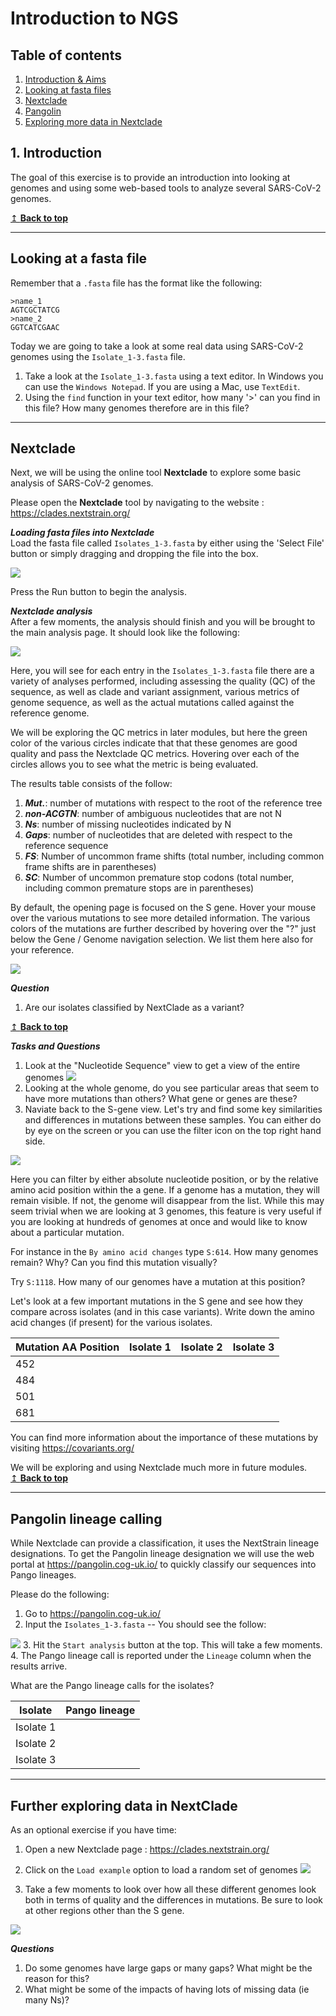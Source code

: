 # Introduction to NGS


## Table of contents
1. [Introduction & Aims](#introduction)
2. [Looking at fasta files](#exercise1)
3. [Nextclade](#exercise2)
4. [Pangolin](#exercise3)
4. [Exploring more data in Nextclade](#exercise4)

## 1. Introduction <a name="introduction"></a>

The goal of this exercise is to provide an introduction into looking at genomes and using some web-based tools to analyze several SARS-CoV-2 genomes.


 [↥ **Back to top**](#top)

 ******
## Looking at a fasta file <a name="exercise1"></a>
Remember that a `.fasta` file has the format like the following:

```
>name_1
AGTCGCTATCG
>name_2
GGTCATCGAAC
```
Today we are going to take a look at some real data using SARS-CoV-2 genomes using the `Isolate_1-3.fasta` file.

1. Take a look at the `Isolate_1-3.fasta` using a text editor. In Windows you can use the `Windows Notepad`. If you are using a Mac, use `TextEdit`.
2. Using the `find` function in your text editor, how many '>' can you find in this file? How many genomes therefore are in this file?

*******

## Nextclade <a name="exercise2"></a>

Next, we will be using the online tool **Nextclade** to explore some basic analysis of SARS-CoV-2 genomes.

Please open the **Nextclade** tool by navigating to the website : https://clades.nextstrain.org/

***Loading fasta files into Nextclade***  
Load the fasta file called ```Isolates_1-3.fasta``` by either using the 'Select File' button or simply dragging and dropping the file into the box.

![](figures/module_1_Nextclade1.png)

Press the Run button to begin the analysis.

***Nextclade analysis***  
After a few moments, the analysis should finish and you will be brought to the main analysis page. It should look like the following:

![](figures/module_1_Nextclade2.png)

Here, you will see for each entry in the `Isolates_1-3.fasta` file there are a variety of analyses performed, including assessing the quality (QC) of the sequence, as well as clade and variant assignment, various metrics of genome sequence, as well as the actual mutations called against the reference genome.

We will be exploring the QC metrics in later modules, but here the green color of the various circles indicate that that these genomes are good quality and pass the Nextclade QC metrics. Hovering over each of the circles allows you to see what the metric is being evaluated.

The results table consists of the follow:
1. ***Mut.***: number of mutations with respect to the root of the reference tree
2. ***non-ACGTN***: number of ambiguous nucleotides that are not N
3. ***Ns***: number of missing nucleotides indicated by N
4. ***Gaps***: number of nucleotides that are deleted with respect to the reference sequence
5. ***FS***: Number of uncommon frame shifts (total number, including common frame shifts are in parentheses)
6. ***SC***: Number of uncommon premature stop codons (total number, including common premature stops are in parentheses)

By default, the opening page is focused on the S gene. Hover your mouse over the various mutations to see more detailed information. The various colors of the mutations are further described by hovering over the "?" just below the Gene / Genome navigation selection. We list them here also for your reference.

![](figures/module_1_Nextclade3.png)

***Question***
1. Are our isolates classified by NextClade as a variant?

[↥ **Back to top**](#top)

***Tasks and Questions***  
1. Look at the "Nucleotide Sequence" view to get a view of the entire genomes
![](figures/module_1_Nextclade4.png)
2. Looking at the whole genome, do you see particular areas that seem to have more mutations than others? What gene or genes are these?
3. Naviate back to the S-gene view. Let's try and find some key similarities and differences in mutations between these samples. You can either do by eye on the screen or you can use the filter icon on the top right hand side.

![](figures/module_1_Nextclade5.png)

Here you can filter by either absolute nucleotide position, or by the relative amino acid position within the a gene. If a genome has a mutation, they will remain visible. If not, the genome will disappear from the list. While this may seem trivial when we are looking at 3 genomes, this feature is very useful if you are looking at hundreds of genomes at once and would like to know about a particular mutation.

For instance in the `By amino acid changes` type `S:614`. How many genomes remain? Why? Can you find this mutation visually?

Try `S:1118`. How many of our genomes have a mutation at this position?



Let's look at a few important mutations in the S gene and see how they compare across isolates (and in this case variants). Write down the amino acid changes (if present) for the various isolates.

| Mutation AA Position | Isolate 1 | Isolate 2 | Isolate 3 |
| ------------- |:-------------:| -----:| -----:|
| 452      |       |    |
| 484      |       |    |
| 501 |     |      |
| 681|    |     |

You can find more information about the importance of these mutations by visiting https://covariants.org/


We will be exploring and using Nextclade much more in future modules.  
[↥ **Back to top**](#top)

**********

## Pangolin lineage calling <a name="exercise3"></a>

While Nextclade can provide a classification, it uses the NextStrain lineage designations. To get the Pangolin lineage designation we will use the web portal at https://pangolin.cog-uk.io/ to quickly classify our sequences into Pango lineages.

Please do the following:
1. Go to https://pangolin.cog-uk.io/
2. Input the `Isolates_1-3.fasta` -- You should see the follow:

![](figures/module_1_pango_1.png)
3. Hit the `Start analysis` button at the top. This will take a few moments.
4. The Pango lineage call is reported under the `Lineage` column when the results arrive.

What are the Pango lineage calls for the isolates?

| Isolate | Pango lineage |
| ------------- |:-------------:
| Isolate 1     |       
| Isolate 2      |     
| Isolate 3      |  

*******
## Further exploring data in NextClade <a name="exercise4"></a>

As an optional exercise if you have time:  
1. Open a new Nextclade page : https://clades.nextstrain.org/
2. Click on the `Load example` option to load a random set of genomes
![](figures/module_1_Nextclade6.png)  

3. Take a few moments to look over how all these different genomes look both in terms of quality and the differences in mutations. Be sure to look at other regions other than the S gene.

![](figures/module_1_Nextclade7.png)

***Questions***  
1. Do some genomes have large gaps or many gaps? What might be the reason for this?
2. What might be some of the impacts of having lots of missing data (ie many Ns)?
